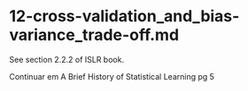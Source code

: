 # 12-cross-validation_and_bias-variance_trade-off.md

See section 2.2.2 of ISLR book.

Continuar em A Brief History of Statistical Learning pg 5
